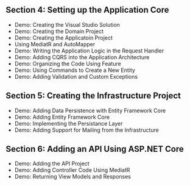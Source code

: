 ## Section 4: Setting up the Application Core
* Demo: Creating the Visual Studio Solution
* Demo: Creating the Domain Project
* Demo: Creating the Applicatoin Project
* Using MediatR and AutoMapper
* Demo: Writing the Application Logic in the Request Handler
* Demo: Adding CQRS into the Application Architecture
* Demo: Organizing the Code Using Feature
* Demo: Using Commands to Create a New Entity
* Demo: Adding Validation and Custom Exceptions
## Section 5: Creating the Infrastructure Project
* Demo: Adding Data Persistence with Entity Framework Core
* Demo: Adding Entity Framework Core
* Demo: Implementing the Persistance Layer
* Demo: Adding Support for Mailing from the Infrastructure
## Section 6: Adding an API Using ASP.NET Core
* Demo: Adding the API Project
* Demo: Adding Controller Code Using MediatR
* Demo: Returning View Models and Responses